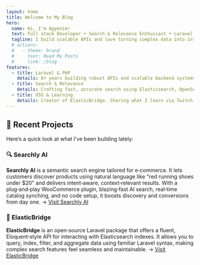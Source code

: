 ```yaml
---
layout: home
title: Welcome to My Blog
hero:
  name: Hi, I'm Agyenim!
  text: Full stack Developer • Search & Relevance Enthusiast • Laravel Expert
  tagline: I build scalable APIs and love turning complex data into intuitive search experiences.
  # actions:
  #   - theme: brand
  #     text: Read My Posts
  #     link: /blog
features:
  - title: Laravel & PHP
    details: 8+ years building robust APIs and scalable backend systems.
  - title: Search & Relevance
    details: Crafting fast, accurate search using Elasticsearch, OpenSearch & vector databases.
  - title: OSS & Learning
    details: Creator of ElasticBridge. Sharing what I learn via Twitch and my blog.
---
```

## 🚀 Recent Projects

Here’s a quick look at what I’ve been building lately:

### 🔍 Searchly AI

**Searchly AI** is a semantic search engine tailored for e‑commerce. It lets customers discover products using natural language like "red running shoes under $20" and delivers intent‑aware, context‑relevant results. With a plug‑and‑play WooCommerce plugin, blazing‑fast AI search, real‑time catalog synching, and no code setup, it boosts discovery and conversions from day one.
→ [Visit Searchly AI](https://searchly-ai.com)

### 🔌 ElasticBridge

**ElasticBridge** is an open‑source Laravel package that offers a fluent, Eloquent‑style API for interacting with Elasticsearch indexes. It allows you to query, index, filter, and aggregate data using familiar Laravel syntax, making complex search features feel seamless and maintainable.
→ [Visit ElasticBridge](https://elasticbridge.dev)
